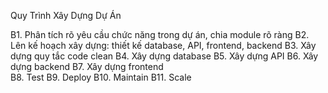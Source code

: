 Quy Trình Xây Dựng Dự Án

B1. Phân tích rõ yêu cầu chức năng trong dự án, chia module rõ ràng
B2. Lên kế hoạch xây dựng: thiết kế database, API, frontend, backend
B3. Xây dựng quy tắc code clean
B4. Xây dựng database
B5. Xây dựng API
B6. Xây dựng backend
B7. Xây dựng frontend    
B8. Test
B9. Deploy
B10. Maintain
B11. Scale